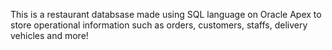 This is a restaurant databsase made using SQL language on Oracle Apex to store operational information such as orders, customers, staffs, delivery vehicles and more!
